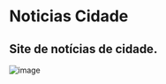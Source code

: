 # Noticias Cidade

## Site de notícias de cidade.

![image](https://user-images.githubusercontent.com/62448232/224132512-6e5a2e9a-0fa5-4e4a-80b5-a02ea517627b.png)

